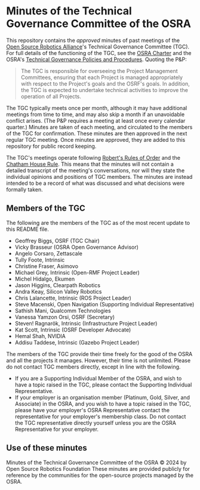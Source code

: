 # Minutes of the Technical Governance Committee of the OSRA

This repository contains the *approved* minutes of past meetings of the [Open Source Robotics Alliance](https://osralliance.org/)'s Technical Governance Committee (TGC).
For full details of the functioning of the TGC, see the [OSRA Charter]() and the OSRA's [Technical Governance Policies and Procedures](https://github.com/openrobotics/osra-policies-and-procedures/blob/main/technical_governance_policies_and_procedures.md).
Quoting the P&P:

> The TGC is responsible for overseeing the Project Management Committees, ensuring that each Project is managed appropriately with respect to the Project's goals and the OSRF's goals.
> In addition, the TGC is expected to undertake technical activities to improve the operation of all Projects.

The TGC typically meets once per month, although it may have additional meetings from time to time, and may also skip a month if an unavoidable conflict arises.
(The P&P requires a meeting at least once every calendar quarter.)
Minutes are taken of each meeting, and circulated to the members of the TGC for confirmation.
These minutes are then approved in the next regular TGC meeting.
Once minutes are approved, they are added to this repository for public record keeping.

The TGC's meetings operate following [Robert's Rules of Order](https://en.wikipedia.org/wiki/Robert%27s_Rules_of_Order#Corporations) and the [Chatham House Rule](https://www.chathamhouse.org/about-us/chatham-house-rule).
This means that the minutes will not contain a detailed transcript of the meeting's conversations, nor will they state the individual opinions and positions of TGC members.
The minutes are instead intended to be a record of what was discussed and what decisions were formally taken.

## Members of the TGC

The following are the members of the TGC as of the most recent update to this README file.

- Geoffrey Biggs, OSRF (TGC Chair)
- Vicky Brasseur (OSRA Open Governance Advisor)
- Angelo Corsaro, Zettascale
- Tully Foote, Intrinsic
- Christine Fraser, Asimovo
- Michael Grey, Intrinsic (Open-RMF Project Leader)
- Michel Hidalgo, Ekumen
- Jason Higgins, Clearpath Robotics
- Andra Keay, Silicon Valley Robotics
- Chris Lalancette, Intrinsic (ROS Project Leader)
- Steve Macenski, Open Navigation (Supporting Individual Representative)
- Sathish Mani, Qualcomm Technologies
- Vanessa Yamzon Orsi, OSRF (Secretary)
- Steven! Ragnarök, Intrinsic (Infrastructure Project Leader)
- Kat Scott, Intrinsic (OSRF Developer Advocate)
- Hemal Shah, NVIDIA
- Addisu Taddese, Intrinsic (Gazebo Project Leader)

The members of the TGC provide their time freely for the good of the OSRA and all the projects it manages.
However, their time is not unlimited.
Please do not contact TGC members directly, except in line with the following.

- If you are a Supporting Individual Member of the OSRA, and wish to have a topic raised in the TGC, please contact the Supporting Individual Representative.
- If your employer is an organisation member (Platinum, Gold, Silver, and Associate) in the OSRA, and you wish to have a topic raised in the TGC, please have your employer's OSRA Representative contact the representative for your employer's membership class.
  Do not contact the TGC representative directly yourself unless you are the OSRA Representative for your employer.

## Use of these minutes

Minutes of the Technical Governance Committee of the OSRA © 2024 by Open Source Robotics Foundation
These minutes are provided publicly for reference by the communities for the open-source projects managed by the OSRA.
